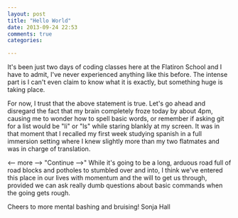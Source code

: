 ```yaml
---
layout: post
title: "Hello World"
date: 2013-09-24 22:53
comments: true
categories: 

---
```


It's been just two days of coding classes here at the Flatiron School and I have to admit, I've never experienced anything like this before. The intense part is I can't even claim to know what it is exactly, but something huge is taking place. 

For now, I trust that the above statement is true. Let's go ahead and disregard the fact that my brain completely froze today by about 4pm, causing me to wonder how to spell basic words, or remember if asking git for a list would be "li" or "ls" while staring blankly at my screen. It was in that moment that I recalled my first week studying spanish in a full immersion setting where I knew slightly more than my two flatmates and was in charge of translation. 

<-- more --> 
"Continue -->"
While it's going to be a long, arduous road full of road blocks and potholes to stumbled over and into, I think we've entered this place in our lives with momentum and the will to get us through, provided we can ask really dumb questions about basic commands when the going gets rough. 

Cheers to more mental bashing and bruising!
Sonja Hall
